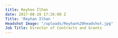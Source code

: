 ```yaml
---
title: Reyhan Ilhan
date: 2017-08-28 17:26:00 Z
Title: 'Reyhan Ilhan '
Headshot Image: "/uploads/Reyhan%20headshot.jpg"
Job Title: Director of Contracts and Grants
---
```


